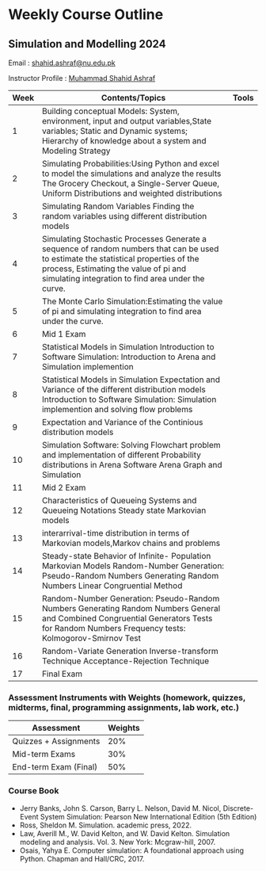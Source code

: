 # Weekly Course Outline 
## Simulation and Modelling 2024
Email : <a href="mailto:shahid.ashraf@nu.edu.pk" style=" word-wrap: break-word;" target="_blank">shahid.ashraf@nu.edu.pk</a></p>
Instructor Profile : <a href="https://mshahidashraf.github.io/" style=" word-wrap: break-word;" target="_blank">Muhammad Shahid Ashraf</a></p>


| Week         | Contents/Topics | Tools |
|--------------|--------------|:-----:|
|1|Building conceptual Models: System, environment, input and output variables,State variables; Static and Dynamic systems; Hierarchy of knowledge about a system and Modeling Strategy||
|2|Simulating Probabilities:Using Python and excel to model the simulations and analyze the results The Grocery Checkout, a Single-Server Queue, Uniform Distributions and weighted distributions ||
|3|Simulating Random Variables Finding the random variables using different distribution models ||
|4|Simulating Stochastic Processes Generate a sequence of random numbers that can be used to estimate the statistical properties of the process, Estimating the value of pi and simulating integration to find area under the curve. ||
|5| The Monte Carlo Simulation:Estimating the value of pi and simulating integration to find area under the curve.||
|6|Mid 1 Exam ||
|7| Statistical Models in Simulation Introduction to Software Simulation: Introduction to Arena and Simulation implemention||
|8|Statistical Models in Simulation Expectation and Variance of the different distribution models Introduction to Software Simulation: Simulation implemention and solving flow problems ||
|9| Expectation and Variance of the Continious distribution models||
|10| Simulation Software: Solving Flowchart problem and implementation of different Probability distributions in Arena Software Arena Graph and Simulation||
|11|Mid 2 Exam ||
|12|Characteristics of Queueing Systems and Queueing Notations Steady state Markovian models ||
|13| interarrival-time distribution in terms of Markovian models,Markov chains and problems ||
|14|Steady-state Behavior of Infinite- Population Markovian Models Random-Number Generation: Pseudo-Random Numbers Generating Random Numbers Linear Congruential Method ||
|15|Random-Number Generation: Pseudo-Random Numbers Generating Random Numbers General and Combined Congruential Generators Tests for Random Numbers Frequency tests: Kolmogorov-Smirnov Test ||
|16|Random-Variate Generation Inverse-transform Technique Acceptance-Rejection Technique ||
|17| Final Exam | |

### Assessment Instruments with Weights (homework, quizzes, midterms, final, programming assignments, lab work, etc.)
| Assessment         | Weights | 
|--------------|--------------|
| Quizzes + Assignments                  | 20% |
|Mid-term Exams                          | 30% |
|End-term Exam (Final)                   | 50% |


### Course Book 
- Jerry Banks, John S. Carson, Barry L. Nelson, David M. Nicol, Discrete-Event System Simulation: Pearson New International Edition (5th Edition)
- Ross, Sheldon M. Simulation. academic press, 2022.
- Law, Averill M., W. David Kelton, and W. David Kelton. Simulation modeling and analysis. Vol. 3. New York: Mcgraw-hill, 2007.
- Osais, Yahya E. Computer simulation: A foundational approach using Python. Chapman and Hall/CRC, 2017.
